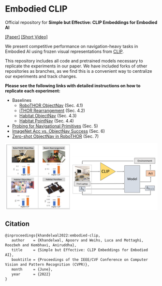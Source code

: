# Embodied CLIP

Official repository for **Simple but Effective: CLIP Embeddings for Embodied AI**

[[Paper]](https://arxiv.org/abs/2111.09888) [[Short Video]](https://www.youtube.com/watch?v=bnzgmlLePxw)

We present competitive performance on navigation-heavy tasks in Embodied AI using frozen visual representations from [CLIP](https://github.com/openai/CLIP).

This repository includes all code and pretrained models necessary to replicate the experiments in our paper. We have included forks of other repositories as branches, as we find this is a convenient way to centralize our experiments and track changes.

**Please see the following links with detailed instructions on how to replicate each experiment:**

- Baselines
  - [RoboTHOR ObjectNav](./readme_files/baselines_robothor_objectnav.md) (Sec. 4.1)
  - [iTHOR Rearrangement](./readme_files/baselines_ithor_rearrangement.md) (Sec. 4.2)
  - [Habitat ObjectNav](./readme_files/baselines_habitat.md) (Sec. 4.3)
  - [Habitat PointNav](./readme_files/baselines_habitat.md) (Sec. 4.4)
- [Probing for Navigational Primitives](./readme_files/primitive_probing.md) (Sec. 5)
- [ImageNet Acc vs. ObjectNav Success](./readme_files/primitive_probing.md) (Sec. 6)
- [Zero-shot ObjectNav in RoboTHOR](./readme_files/zeroshot_objectnav.md) (Sec. 7)

![EmbCLIP Teaser](./readme_files/teaser.png)

## Citation

```
@inproceedings{khandelwal2022:embodied-clip,
   author    = {Khandelwal, Apoorv and Weihs, Luca and Mottaghi, Roozbeh and Kembhavi, Aniruddha},
   title     = {Simple but Effective: CLIP Embeddings for Embodied AI},
   booktitle = {Proceedings of the IEEE/CVF Conference on Computer Vision and Pattern Recognition (CVPR)},
   month     = {June},
   year      = {2022}
}
```
